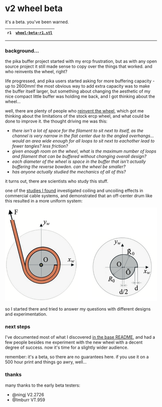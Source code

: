 # v2 wheel beta

it's a beta.  you've been warned.

| `r1` | [`wheel-beta-r1.stl`](./stl/wheel-beta-r1.stl) |
| :---: | :---: |


---

### background...

the pika buffer project started with my ercp frustration, but as with any open source project it still made sense to copy over the things that worked.  and who reinvents the wheel, right?

life progressed, and pika users started asking for more buffering capacity - up to 2600mm!  the most obvious way to add extra capacity was to make the buffer itself larger, but something about changing the aesthetic of my nice compact little buffer was holding me back, and I got thinking about the wheel...

well, there are plenty of people who [reinvent the wheel](https://en.wikipedia.org/wiki/Shark_Wheel), which got me thinking about the limitations of the stock ercp wheel, and what could be done to improve it.  the thought driving me was this:

- *there isn't a lot of space for the filament to sit next to itself, as the channel is very narrow in the flat center due to the angled overhangs... would an area wide enough for all loops to sit next to eachother lead to fewer tangles?  less friction?*
- *given enough room on the wheel, what is the maximum number of loops and filament that can be buffered without changing overall design?*
- *each diameter of the wheel is space in the buffer that isn't actually buffering the reverse bowden.  can the wheel be smaller?*
- *has anyone actually studied the mechanics of all of this?*

it turns out, there are scientists who study this stuff.

one of the [studies I found](./JS0q4v-jom_v35_1_131.pdf) investigated coiling and uncoiling effects in commercial cable systems, and demonstrated that an off-center drum like this resulted in a more uniform system:

![drum](./drum.png)

so I started there and tried to answer my questions with different designs and experimentation.

### next steps

I've documented most of what I discovered [in the base README](../README.md#how-much-can-i-buffer), and had a few people besides me experiment with the new wheel with a decent degree of success.  now it's time for a slightly wider audience.

remember: it's a beta, so there are no guarantees here.  if you use it on a 500 hour print and things go awry, well...

### thanks

many thanks to the early beta testers:

- @ningj V2.2726
- @Imburr VT.959
